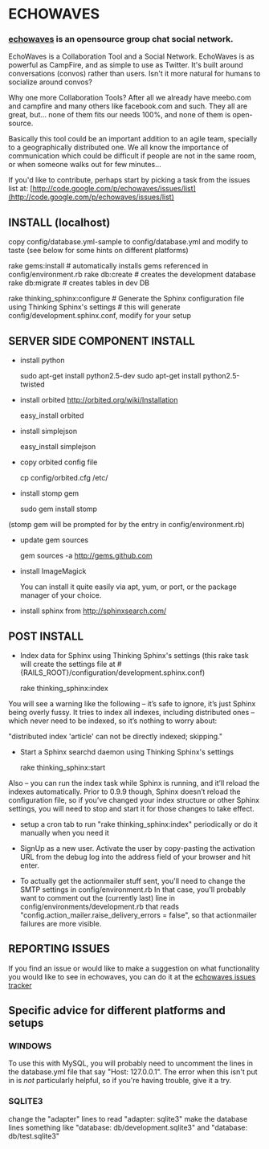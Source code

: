 # ECHOWAVES

### [echowaves](http://echowaves.com/) is an opensource group chat social network.

EchoWaves is a Collaboration Tool and a Social Network. EchoWaves is as powerful as CampFire, and as simple to use as Twitter. It's built around conversations (convos) rather than users. Isn't it more natural for humans to socialize around convos?

Why one more Collaboration Tools? After all we already have meebo.com and campfire and many others like facebook.com and such. They all are great, but... none of them fits our needs 100%, and none of them is open-source.

Basically this tool could be an important addition to an agile team, specially to a geographically distributed one. We all know the importance of communication which could be difficult if people are not in the same room, or when someone walks out for few minutes...

If you'd like to contribute, perhaps start by picking a task from the issues list at:
[http://code.google.com/p/echowaves/issues/list](http://code.google.com/p/echowaves/issues/list)

## INSTALL (localhost)

copy config/database.yml-sample to config/database.yml and modify to taste (see below for some hints on different platforms)
  
  rake gems:install                         # automatically installs gems referenced in config/environment.rb
  rake db:create                            # creates the development database
  rake db:migrate                           # creates tables in dev DB

  rake thinking_sphinx:configure            # Generate the Sphinx configuration file using Thinking Sphinx's settings
                                            # this will generate config/development.sphinx.conf, modify for your setup
                                          

## SERVER SIDE COMPONENT INSTALL

* install python
  
  sudo apt-get install python2.5-dev
  sudo apt-get install python2.5-twisted


* install orbited http://orbited.org/wiki/Installation
  
  easy_install orbited

* install simplejson
  
  easy_install simplejson

* copy orbited config file
  
  cp config/orbited.cfg /etc/

* install stomp gem

  sudo gem install stomp

(stomp gem will be prompted for by the entry in config/environment.rb)

* update gem sources
  
  gem sources -a http://gems.github.com

* install ImageMagick
  
  You can install it quite easily via apt, yum, or port, or the package manager of your choice.

* install sphinx from http://sphinxsearch.com/

## POST INSTALL

* Index data for Sphinx using Thinking Sphinx's settings (this rake task will create the settings file at #{RAILS_ROOT}/configuration/development.sphinx.conf)

  rake thinking_sphinx:index

You will see a warning like the following – it’s safe to ignore, it’s just Sphinx being overly fussy. It tries to index all indexes, including distributed ones – which never need to be indexed, so it’s nothing to worry about:

  "distributed index 'article' can not be directly indexed; skipping."

* Start a Sphinx searchd daemon using Thinking Sphinx's settings

  rake thinking_sphinx:start
      
Also – you can run the index task while Sphinx is running, and it’ll reload the indexes automatically. Prior to 0.9.9 though, Sphinx doesn’t reload the configuration file, so if you’ve changed your index structure or other Sphinx settings, you will need to stop and start it for those changes to take effect.

* setup a cron tab to run "rake thinking_sphinx:index" periodically or do it manually when you need it

* SignUp as a new user. Activate the user by copy-pasting the activation URL from the debug log into the address field of your browser and hit enter. 

* To actually get the actionmailer stuff sent, you'll need to change the SMTP settings in config/environment.rb
In that case, you'll probably want to comment out the (currently last) line in config/environments/development.rb that reads "config.action_mailer.raise_delivery_errors = false", so that actionmailer failures are more visible.

## REPORTING ISSUES

If you find an issue or would like to make a suggestion on what functionality you would like to see in echowaves, you can do it at the [echowaves issues tracker](http://code.google.com/p/echowaves/issues)

## Specific advice for different platforms and setups

### WINDOWS

To use this with MySQL, you will probably need to uncomment the lines in the database.yml file that say "Host: 127.0.0.1".  The error when this isn't put in is *not* particularly helpful, so if you're having trouble, give it a try.

### SQLITE3

change the "adapter" lines to read "adapter: sqlite3"
make the database lines something like "database: db/development.sqlite3" and "database: db/test.sqlite3"
